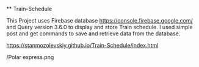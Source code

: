 ** Train-Schedule
 
This Project uses Firebase database https://console.firebase.google.com/ and Query version 3.6.0 to display and store Train schedule.
I used simple post and get commands to save and retrieve data from the database.

https://stanmozolevskiy.github.io/Train-Schedule/index.html

/Polar express.png


